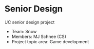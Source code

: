 # Senior Design
UC senior design project
- Team: Snow
- Members: MJ Schnee (CS)
- Project topic area: Game development

